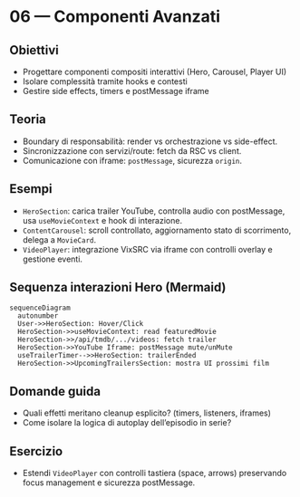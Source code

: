 # 06 — Componenti Avanzati

## Obiettivi
- Progettare componenti compositi interattivi (Hero, Carousel, Player UI)
- Isolare complessità tramite hooks e contesti
- Gestire side effects, timers e postMessage iframe

## Teoria
- Boundary di responsabilità: render vs orchestrazione vs side-effect.
- Sincronizzazione con servizi/route: fetch da RSC vs client.
- Comunicazione con iframe: `postMessage`, sicurezza `origin`.

## Esempi
- `HeroSection`: carica trailer YouTube, controlla audio con postMessage, usa `useMovieContext` e hook di interazione.
- `ContentCarousel`: scroll controllato, aggiornamento stato di scorrimento, delega a `MovieCard`.
- `VideoPlayer`: integrazione VixSRC via iframe con controlli overlay e gestione eventi.

## Sequenza interazioni Hero (Mermaid)
```mermaid
sequenceDiagram
  autonumber
  User->>HeroSection: Hover/Click
  HeroSection->>useMovieContext: read featuredMovie
  HeroSection->>/api/tmdb/.../videos: fetch trailer
  HeroSection->>YouTube Iframe: postMessage mute/unMute
  useTrailerTimer-->>HeroSection: trailerEnded
  HeroSection->>UpcomingTrailersSection: mostra UI prossimi film
```

## Domande guida
- Quali effetti meritano cleanup esplicito? (timers, listeners, iframes)
- Come isolare la logica di autoplay dell’episodio in serie?

## Esercizio
- Estendi `VideoPlayer` con controlli tastiera (space, arrows) preservando focus management e sicurezza postMessage.
